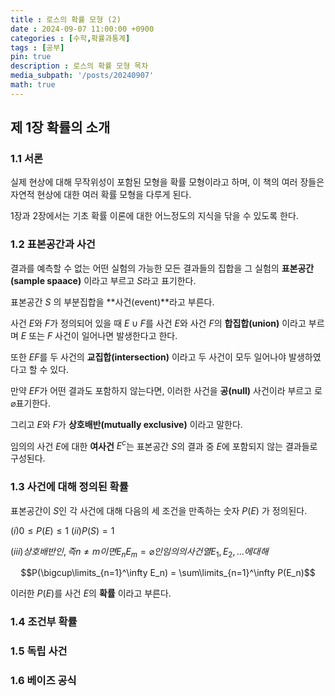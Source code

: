```yaml
---
title : 로스의 확률 모형 (2)
date : 2024-09-07 11:00:00 +0900
categories : [수학,확률과통계]
tags : [공부]
pin: true
description : 로스의 확률 모형 목차
media_subpath: '/posts/20240907'
math: true
---
```


## 제 1장 확률의 소개

### 1.1 서론
실제 현상에 대해 무작위성이 포함된 모형을 확률 모형이라고 하며, 이 책의 여러 장들은 자연적 현상에 대한 여러 확률 모형을 다루게 된다.

1장과 2장에서는 기초 확률 이론에 대한 어느정도의 지식을 닦을 수 있도록 한다.

### 1.2 표본공간과 사건
결과를 예측할 수 없는 어떤 실험의 가능한 모든 결과들의 집합을 그 실험의 **표본공간(sample spaace)** 이라고 부르고 $S$라고 표기한다.

표본공간 $S$ 의 부분집합을 **사건(event)**라고 부른다.

사건 $E$와 $F$가 정의되어 있을 때 $E\cup F$를 사건 $E$와 사건 $F$의 **합집합(union)** 이라고 부르며 $E$ 또는 $F$ 사건이 일어나면 발생한다고 한다.

또한 $EF$를 두 사건의 **교집합(intersection)** 이라고 두 사건이 모두 일어나야 발생하였다고 할 수 있다.

만약 $EF$가 어떤 결과도 포함하지 않는다면, 이러한 사건을 **공(null)** 사건이라 부르고 로 $\varnothing$표기한다.

그리고 $E$와 $F$가 **상호배반(mutually exclusive)** 이라고 말한다.

임의의 사건 $E$에 대한 **여사건** $E^c$는 표본공간 $S$의 결과 중 $E$에 포함되지 않는 결과들로 구성된다.

### 1.3 사건에 대해 정의된 확률
표본공간이 $S$인 각 사건에 대해 다음의 세 조건을 만족하는 숫자 $P(E)$ 가 정의된다.

$(i) 0 \leq P(E) \leq 1$
$(ii) P(S) = 1$

$(iii) 상호배반인, 즉 n \neq m이면 E_n E_m = \varnothing 인 임의의 사건열 E_1, E_2, ...에 대해$

$$P(\bigcup\limits_{n=1}^\infty E_n) = \sum\limits_{n=1}^\infty P(E_n)$$

이러한 $P(E)$를 사건 $E$의 **확률** 이라고 부른다.



### 1.4 조건부 확률

### 1.5 독립 사건

### 1.6 베이즈 공식
